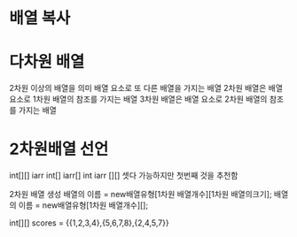 # 배열 복사

# 다차원 배열

2차원 이상의 배열을 의미
배열 요소로 또 다른 배열을 가지는 배열
2차원 배열은 배열 요소로 1차원 배열의 참조를 가지는 배열
3차원 배열은 배열 요소로 2차원 배열의 참조를 가지는 배열


# 2차원배열 선언
int[][] iarr
int[] iarr[]
int iarr [][]
셋다 가능하지만 첫번째 것을 추천함


2차원 배열 생성
배열의 이름 =  new배열유형[1차원 배열개수][1차원 배열의크기];
배열의 이름 =  new배열유형[1차원 배열개수][];


int[][] scores = {{1,2,3,4},{5,6,7,8},{2,4,5,7}}




